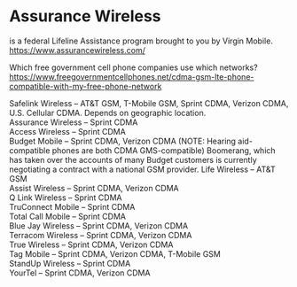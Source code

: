 

# Assurance Wireless #    
is a federal Lifeline Assistance program brought to you by Virgin Mobile.    
https://www.assurancewireless.com/      
      

    
   
 
 
 
 
 
 
 
 
 
Which free government cell phone companies use which networks?    
https://www.freegovernmentcellphones.net/cdma-gsm-lte-phone-compatible-with-my-free-phone-network   

Safelink Wireless – AT&T GSM, T-Mobile GSM, Sprint CDMA, Verizon CDMA, U.S. Cellular CDMA. Depends on geographic location.    
Assurance Wireless – Sprint CDMA    
Access Wireless – Sprint CDMA     
Budget Mobile – Sprint CDMA, Verizon CDMA (NOTE: Hearing aid-compatible phones are both CDMA GMS-compatible) Boomerang, which has taken      over the accounts of many Budget customers is currently negotiating a contract with a national GSM provider.
Life Wireless – AT&T GSM    
Assist Wireless – Sprint CDMA, Verizon CDMA    
Q Link Wireless – Sprint CDMA    
TruConnect Mobile – Sprint CDMA    
Total Call Mobile – Sprint CDMA     
Blue Jay Wireless – Sprint CDMA, Verizon CDMA    
Terracom Wireless – Sprint CDMA, Verizon CDMA    
True Wireless – Sprint CDMA, Verizon CDMA    
Tag Mobile – Sprint CDMA, Verizon CDMA, T-Mobile GSM    
StandUp Wireless – Sprint CDMA    
YourTel – Sprint CDMA, Verizon CDMA    
     
         
               
                     
                           
                                 
